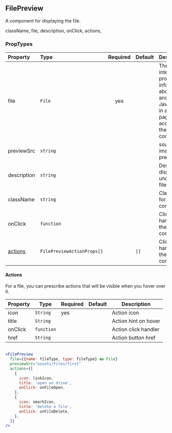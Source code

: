 ## FilePreview

A component for displaying the file.

className,
file,
description,
onClick,
actions,

### PropTypes

| Property            | Type                       | Required | Default | Description                                                                                                      |
| :------------------ | :------------------------- | :------: | :------ | :--------------------------------------------------------------------------------------------------------------- |
| file                | `File`                     |   yes    |         | The File interface provides information about files and allows JavaScript in a web page to access their content. |
| previewSrc          | `string`                   |          |         | source for image preview                                                                                         |
| description         | `string`                   |          |         | Description displayed under the file name                                                                        |
| className           | `string`                   |          |         | Class name for the file container                                                                                |
| onClick             | `function`                 |          |         | Click handler for the file container                                                                             |
| [actions](#actions) | `FilePreviewActionProps[]` |          | `[]`    | Click handler for the file container                                                                             |

#### Actions

For a file, you can prescribe actions that will be visible when you hover over it.

| Property | Type       | Required | Default | Description          |
| -------- | ---------- | -------- | ------- | -------------------- |
| icon     | `String`   | yes      |         | Action icon          |
| title    | `String`   |          |         | Action hint on hover |
| onClick  | `function` |          |         | Action click handler |
| href     | `String`   |          |         | Action button href   |

```jsx

<FilePreview
  file={{name: fileType, type: fileType} as File}
  previewSrc="assets/files/first"
  actions={[
    {
      icon: linkIcon,
      title: 'open on drive',
      onClick: onFileOpen,
    },
    {
      icon: xmarkIcon,
      title: 'delete a file',
      onClick: onFileDelete,
    },
  ]}
/>
```
